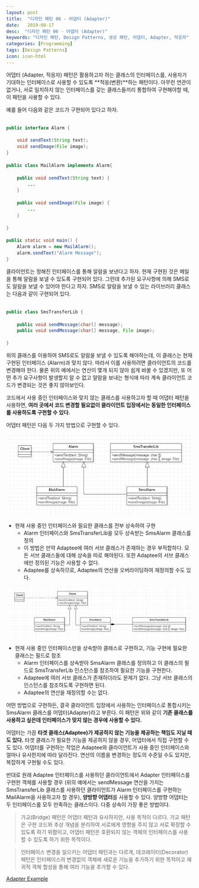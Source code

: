 ```yaml
---
layout: post
title:  "디자인 패턴 06 - 어댑터 (Adapter)"
date:   2019-08-17
desc:  "디자인 패턴 06 - 어댑터 (Adapter)"
keywords: "디자인 패턴, Design Patterns, 생성 패턴, 어댑터, Adapter, 적응자"
categories: [Programming]
tags: [Design Patterns]
icon: icon-html
---
```


어댑터 (Adapter, 적응자) 패턴은 활용하고자 하는 클래스의 인터페이스를, 사용자가 기대하는 인터페이스로 사용할 수 있도록 **적응(변환)**하는 패턴이다. 아무런 연관이 없거나, 서로 일치하지 않는 인터페이스를 갖는 클래스들끼리 통합하여 구현해야할 때, 이 패턴을 사용할 수 있다.

예를 들어 다음와 같은 코드가 구현되어 있다고 하자.

```java

public interface Alarm {

    void sendText(String text);
    void sendImage(File image);
}

public class MailAlarm implements Alarm{

    public void sendText(String text) {
        ...
    }

    public void sendImage(File image) {
        ...
    }

}

public static void main() {
    Alarm alarm = new MailAlarm();
    alarm.sendText("Alarm Message");
}
```

클라이언트는 정해진 인터페이스를 통해 알람을 보낸다고 하자. 현재 구현된 것은 메일을 통해 알람을 보낼 수 있도록 구현되어 있다. 그런데 추가된 요구사항에 의해 SMS로도 알람을 보낼 수 있어야 한다고 하자. SMS로 알람을 보낼 수 있는 라이브러리 클래스는 다음과 같이 구현되어 있다.

```java

public class SmsTransferLib {

    public void sendMessage(char[] message);
    public void sendMessage(char[] message, File image);

}
```

위의 클래스를 이용하여 SMS로도 알람을 보낼 수 있도록 해야하는데, 이 클래스는 현재 구현된 인터페이스 (Alarm)과 맞지 않다. 따라서 이를 사용하려면 클라이언트의 코드를 변경해야 한다. 물론 위의 예에서는 연산이 몇개 되지 않아 쉽게 바꿀 수 있겠지만, 또 어떤 추가 요구사항이 발생할지 알 수 없고 알람을 보내는 형식에 따라 계속 클라이언트 코드가 변경되는 것은 좋지 않아보인다.

코드에서 사용 중인 인터페이스와 맞지 않는 클래스를 사용하고자 할 때 어댑터 패턴을 사용하면, **여러 곳에서 코드 변경할 필요없이 클라이언트 입장에서는 동일한 인터페이스를 사용하도록 구현할 수 있다.**

어댑터 패턴은 다음 두 가지 방법으로 구현할 수 있다.

![00.png](/static/assets/img/blog/programming/2019-08-17-design_patterns_06/00.png)

* 현재 사용 중인 인터페이스와 필요한 클래스를 전부 상속하여 구현
   * Alarm 인터페이스와 SmsTransferLib을 모두 상속받는 SmsAlarm 클래스를 정의
   * 이 방법은 만약 Adaptee에 여러 서브 클래스가 존재하는 경우 부적합하다. 모든 서브 클래스들에 대해 상속을 따로 해야된다. 또한 Adaptee의 서브 클래스에만 정의된 기능은 사용할 수 없다.
   * Adaptee를 상속하므로, Adaptee의 연산을 오버라이딩하여 재정의할 수도 있다.

![01.png](/static/assets/img/blog/programming/2019-08-17-design_patterns_06/01.png)

* 현재 사용 중인 인터페이스만을 상속받아 클래스로 구현하고, 기능 구현에 필요한 클래스는 필드로 참조
   * Alarm 인터페이스를 상속받아 SmsAlarm 클래스를 정의하고 이 클래스의 필드로 SmsTransferLib 인스턴스를 참조하여 필요한 기능을 구현한다.
   * Adaptee에 여러 서브 클래스가 존재하더라도 문제가 없다. 그냥 서브 클래스의 인스턴스를 참조하도록 구현하면 된다.
   * Adaptee의 연산을 재정의할 수는 없다.

어떤 방법으로 구현하든, 결국 클라이언트 입장에서 사용하는 인터페이스로 통합시키는 SmsAlarm 클래스를 어댑터(Adapter)라고 부른다. 이 패턴은 위와 같이 **기존 클래스를 사용하고 싶은데 인터페이스가 맞지 않는 경우에 사용할 수 있다.**

어댑터는 가끔 **타겟 클래스(Adaptee)가 제공하지 않는 기능을 제공하는 책임도 지닐 때도 있다.** 타겟 클래스가 필요한 기능을 제공하지 않을 경우, 어댑터에서 직접 구현할 수도 있다. 어댑터를 구현하는 작업은 Adaptee와 클라이언트가 사용 중인 인터페이스와 얼마나 유사한지에 따라 달라진다. 연산의 이름을 변경하는 정도의 수준일 수도 있지만, 복잡하게 구현될 수도 있다.

반대로 원래 Adaptee 인터페이스를 사용하던 클라이언트에서 Adapter 인터페이스를 구현한 객체를 사용할 경우 (위의 예에서는 sendMessage 연산을 가지는 SmsTransferLib 클래스를 사용하던 클라이언트가 Alarm 인터페이스를 구현하는 MailAlarm을 사용하고자 할 경우), **양방향 어댑터**를 사용할 수 있다. 양방향 어댑터는 두 인터페이스를 모두 만족하는 클래스이다. 다중 상속이 가장 좋은 방법이다.

> 가교(Bridge) 패턴은 어댑터 패턴과 유사하지만, 사용 목적이 다르다. 가교 패턴은 구현 코드와 추상 개념을 분리하여 서로에게 영향을 주지 않고 서로 확장할 수 있도록 하기 위함이고, 어댑터 패턴은 호환되지 않는 객체의 인터페이스를 사용할 수 있도록 하기 위한 목적이다.

> 인터페이스 변경을 일으키는 어댑터 패턴과는 다르게, 데코레이터(Decorator) 패턴은 인터페이스의 변경없이 객체에 새로운 기능을 추가하기 위한 목적이고 재귀적 객체 합성을 통해 여러 기능을 추가할 수 있다.

[Adapter Example
](https://github.com/dhsim86/design_pattern_study/commit/7dff7e52a469594f9f78bd988f55df3f6e943bb7)
